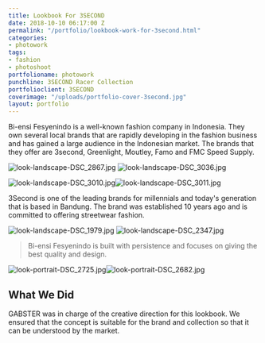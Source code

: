```yaml
---
title: Lookbook For 3SECOND
date: 2018-10-10 06:17:00 Z
permalink: "/portfolio/lookbook-work-for-3second.html"
categories:
- photowork
tags:
- fashion
- photoshoot
portfolioname: photowork
punchline: 3SECOND Racer Collection
portfolioclient: 3SECOND
coverimage: "/uploads/portfolio-cover-3second.jpg"
layout: portfolio
---
```


Bi-ensi Fesyenindo is a well-known fashion company in Indonesia. They own several local brands that are rapidly developing in the fashion business and has gained a large audience in the Indonesian market. The brands that they offer are 3second, Greenlight, Moutley, Famo and FMC Speed Supply.

![look-landscape-DSC_2867.jpg](/uploads/look-landscape-DSC_2867.jpg)
![look-landscape-DSC_3036.jpg](/uploads/look-landscape-DSC_3036.jpg)

![look-landscape-DSC_3010.jpg](/uploads/look-portrait-DSC_3010.jpg)![look-landscape-DSC_3011.jpg](/uploads/look-portrait-DSC_3011.jpg)

3Second is one of the leading brands for millennials and today's generation that is based in Bandung. The brand was established 10 years ago and is committed to offering streetwear fashion.

![look-landscape-DSC_1979.jpg](/uploads/look-landscape-DSC_1979.jpg)
![look-landscape-DSC_2347.jpg](/uploads/look-landscape-DSC_2347.jpg)

> Bi-ensi Fesyenindo is built with persistence and focuses on giving the best quality and design.

![look-portrait-DSC_2725.jpg](/uploads/look-portrait-DSC_2725.jpg)![look-portrait-DSC_2682.jpg](/uploads/look-portrait-DSC_2682.jpg)

## What We Did
GABSTER was in charge of the creative direction for this lookbook. We ensured that the concept is suitable for the brand and collection so that it can be understood by the market.